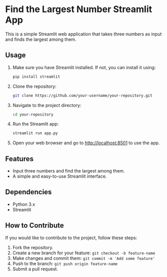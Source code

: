# Find the Largest Number Streamlit App

This is a simple Streamlit web application that takes three numbers as input and finds the largest among them.

## Usage

1. Make sure you have Streamlit installed. If not, you can install it using:

    ```bash
    pip install streamlit
    ```

2. Clone the repository:

    ```bash
    git clone https://github.com/your-username/your-repository.git
    ```

3. Navigate to the project directory:

    ```bash
    cd your-repository
    ```

4. Run the Streamlit app:

    ```bash
    streamlit run app.py
    ```

5. Open your web browser and go to [http://localhost:8501](http://localhost:8501) to use the app.

## Features

- Input three numbers and find the largest among them.
- A simple and easy-to-use Streamlit interface.

## Dependencies

- Python 3.x
- Streamlit

## How to Contribute

If you would like to contribute to the project, follow these steps:

1. Fork the repository.
2. Create a new branch for your feature: `git checkout -b feature-name`
3. Make changes and commit them: `git commit -m 'Add some feature'`
4. Push to the branch: `git push origin feature-name`
5. Submit a pull request.


